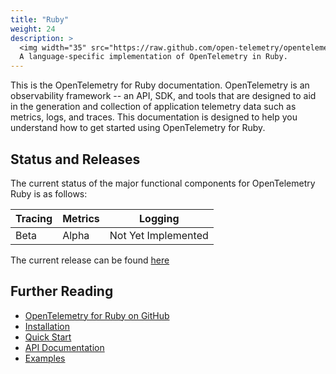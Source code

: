 ```yaml
---
title: "Ruby"
weight: 24
description: >
  <img width="35" src="https://raw.github.com/open-telemetry/opentelemetry.io/main/iconography/32x32/Ruby_SDK.svg" alt="Ruby logo"></img>
  A language-specific implementation of OpenTelemetry in Ruby.
---
```


This is the OpenTelemetry for Ruby documentation. OpenTelemetry is an
observability framework -- an API, SDK, and tools that are designed to aid in
the generation and collection of application telemetry data such as metrics,
logs, and traces. This documentation is designed to help you understand how to
get started using OpenTelemetry for Ruby.

## Status and Releases

The current status of the major functional components for OpenTelemetry Ruby is
as follows:

| Tracing | Metrics | Logging |
| ------- | ------- | ------- |
| Beta    | Alpha   | Not Yet Implemented |

The current release can be found [here](https://github.com/open-telemetry/opentelemetry-ruby/releases)

## Further Reading

- [OpenTelemetry for Ruby on GitHub](https://github.com/open-telemetry/opentelemetry-ruby)
- [Installation](https://github.com/open-telemetry/opentelemetry-ruby#installation)
- [Quick Start](https://github.com/open-telemetry/opentelemetry-ruby#quick-start)
- [API Documentation](https://open-telemetry.github.io/opentelemetry-ruby/)
- [Examples](https://github.com/open-telemetry/opentelemetry-ruby/tree/main/examples)
